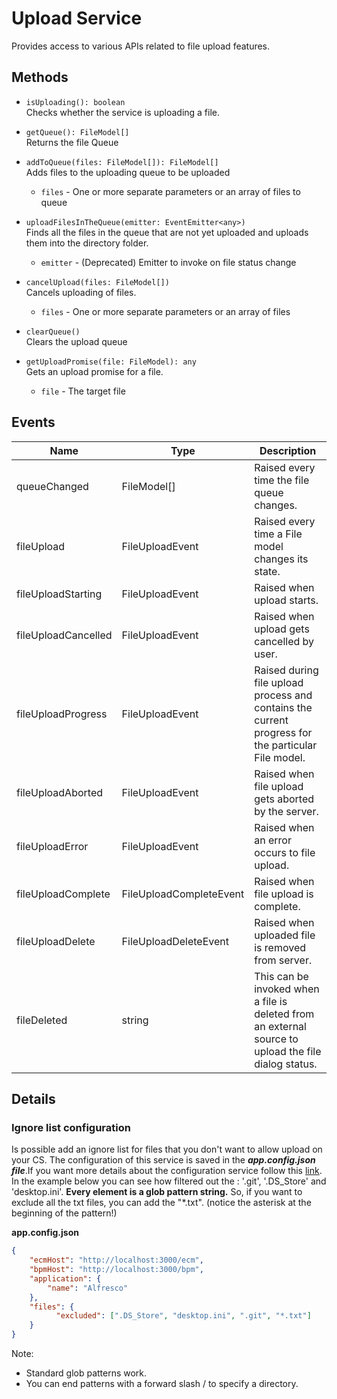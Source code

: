 # Upload Service

Provides access to various APIs related to file upload features.

## Methods

-   `isUploading(): boolean`  
    Checks whether the service is uploading a file.  

-   `getQueue(): FileModel[]`  
    Returns the file Queue  

-   `addToQueue(files: FileModel[]): FileModel[]`  
    Adds files to the uploading queue to be uploaded  
    -   `files` - One or more separate parameters or an array of files to queue
-   `uploadFilesInTheQueue(emitter: EventEmitter<any>)`  
    Finds all the files in the queue that are not yet uploaded and uploads them into the directory folder.  
    -   `emitter` - (Deprecated) Emitter to invoke on file status change
-   `cancelUpload(files: FileModel[])`  
    Cancels uploading of files.  
    -   `files` - One or more separate parameters or an array of files
-   `clearQueue()`  
    Clears the upload queue   

-   `getUploadPromise(file: FileModel): any`  
    Gets an upload promise for a file.  
    -   `file` - The target file

## Events

| Name | Type | Description |
| ---- | ---- | ----------- |
| queueChanged | FileModel\[] | Raised every time the file queue changes. |
| fileUpload | FileUploadEvent | Raised every time a File model changes its state. |
| fileUploadStarting | FileUploadEvent | Raised when upload starts. |
| fileUploadCancelled | FileUploadEvent | Raised when upload gets cancelled by user. |
| fileUploadProgress | FileUploadEvent | Raised during file upload process and contains the current progress for the particular File model. |
| fileUploadAborted | FileUploadEvent | Raised when file upload gets aborted by the server. |
| fileUploadError | FileUploadEvent | Raised when an error occurs to file upload. |
| fileUploadComplete | FileUploadCompleteEvent | Raised when file upload is complete. |
| fileUploadDelete | FileUploadDeleteEvent | Raised when uploaded file is removed from server. |
| fileDeleted | string | This can be invoked when a file is deleted from an external source to upload the file dialog status. |

## Details

### Ignore list configuration

Is possible add an ignore list for files that you don't want to allow upload on your CS.
The configuration of this service is saved in the **_app.config.json file_**.If you want more details about the configuration service follow this [link](https://github.com/Alfresco/alfresco-ng2-components/tree/master/ng2-components/ng2-alfresco-core#appconfigservice).
In the example below you can see how filtered out the : '.git', '.DS_Store' and 'desktop.ini'. **Every element is a glob pattern string.** So, if you want to exclude all the txt files, you can add the "\*.txt". (notice the asterisk at the beginning of the pattern!)

**app.config.json**

```json
{
    "ecmHost": "http://localhost:3000/ecm",
    "bpmHost": "http://localhost:3000/bpm",
    "application": {
        "name": "Alfresco"
    },
    "files": {
          "excluded": [".DS_Store", "desktop.ini", ".git", "*.txt"]
    }
}
```

Note:

-   Standard glob patterns work.
-   You can end patterns with a forward slash / to specify a directory.
